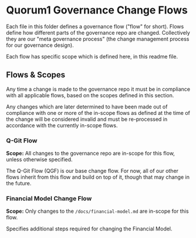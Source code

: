 # Quorum1 Governance Change Flows

Each file in this folder defines a governance flow ("flow" for short). Flows define how different parts of the governance repo are changed. Collectively they are our "meta governance process" (the change management process for our governance design).

Each flow has specific scope which is defined here, in this readme file.

## Flows & Scopes

Any time a change is made to the governance repo it must be in compliance with all applicable flows, based on the scopes defined in this section.

Any changes which are later determined to have been made out of compliance with one or more of the in-scope flows as defined at the time of the change will be considered invalid and must be re-processed in accordance with the currently in-scope flows.

### Q-Git Flow

**Scope:** All changes to the governance repo are in-scope for this flow, unless otherwise specified.

The Q-Git Flow (QGF) is our base change flow. For now, all of our other flows inherit from this flow and build on top of it, though that may change in the future.

### Financial Model Change Flow

**Scope:** Only changes to the `/docs/financial-model.md` are in-scope for this flow.

Specifies additional steps required for changing the Financial Model.

